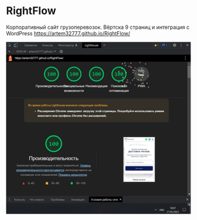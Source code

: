 # RightFlow
Корпоративный сайт грузоперевозок. Вёртска 9 страниц и интеграция с WordPress
https://artem32777.github.io/RightFlow/

<img src="https://raw.githubusercontent.com/artem32777/RightFlow/main/img/RightFlow-stats.jpg">
